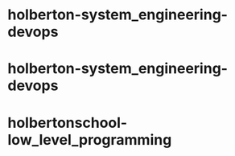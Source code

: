# holberton-system_engineering-devops
# holberton-system_engineering-devops
# holbertonschool-low_level_programming
